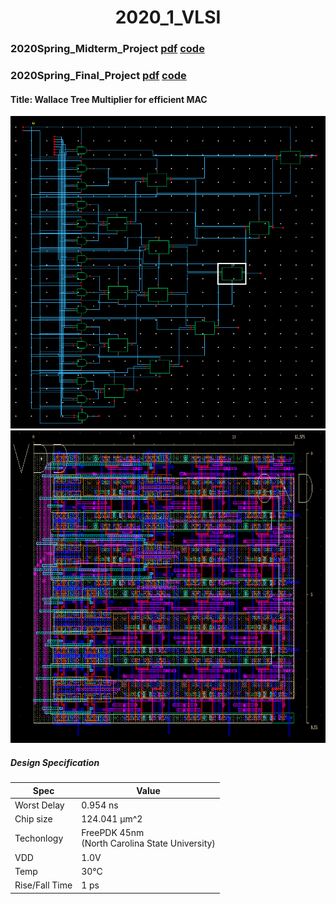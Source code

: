 <h1 align="center"> 2020_1_VLSI </h1>

### 2020Spring_Midterm_Project [pdf](https://github.com/wjdwls0630/2020_1_VLSI/blob/master/Midterm_Project/VLSI_Midterm_Project_8%EC%A1%B0.pdf) [code](https://github.com/wjdwls0630/2020_1_VLSI/tree/master/Midterm_Project/VLSI_Midterm_Project)

### 2020Spring_Final_Project [pdf](https://github.com/wjdwls0630/2020_1_VLSI/blob/master/Final_Project/VLSI_Final_Project_8%EC%A1%B0.pdf) [code](https://github.com/wjdwls0630/2020_1_VLSI/tree/master/Final_Project/VLSI_Final_Project_Original)

#### Title: Wallace Tree Multiplier for efficient MAC

<img src="./Final_Project/Data/W_Mul_Load/W_Mul_Schematic.PNG" alt="Schematic" width="600" height="500"/>
<img src="./Final_Project/Data/W_Mul_Load/W_Mul_Layout.PNG" alt="Schematic" width="600" height="500"/>

##### Design Specification

|  Spec    |   Value  |
|-----------|---|
| Worst Delay | 0.954 ns  |
| Chip size |  124.041 µm^2  |
|  Techonlogy | FreePDK 45nm<br>(North Carolina State University)|
| VDD | 1.0V |
| Temp | 30°C |
| Rise/Fall Time | 1 ps|
